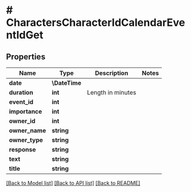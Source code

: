 # # CharactersCharacterIdCalendarEventIdGet

## Properties

Name | Type | Description | Notes
------------ | ------------- | ------------- | -------------
**date** | **\DateTime** |  |
**duration** | **int** | Length in minutes |
**event_id** | **int** |  |
**importance** | **int** |  |
**owner_id** | **int** |  |
**owner_name** | **string** |  |
**owner_type** | **string** |  |
**response** | **string** |  |
**text** | **string** |  |
**title** | **string** |  |

[[Back to Model list]](../../README.md#models) [[Back to API list]](../../README.md#endpoints) [[Back to README]](../../README.md)
